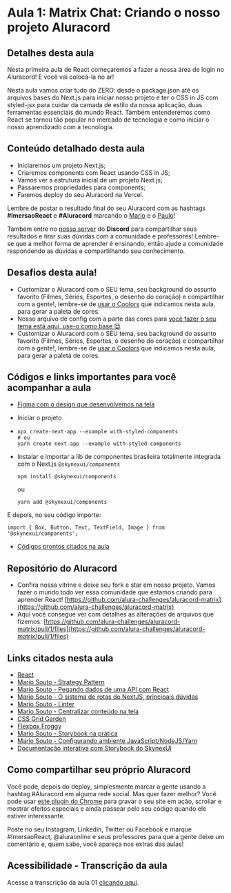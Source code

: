 # Aula 1: Matrix Chat: Criando o nosso projeto Aluracord

## Detalhes desta aula

Nesta primeira aula de React começaremos a fazer a nossa área de login no Aluracord! E você vai colocá-la no ar!

Nesta aula vamos criar tudo do ZERO: desde o package.json até os arquivos bases do Next.js para iniciar nosso projeto e ter o CSS in JS com styled-jsx para cuidar da camada de estilo da nossa aplicação, duas ferramentas essenciais do mundo React. Também entenderemos como React se tornou tão popular no mercado de tecnologia e como iniciar o nosso aprendizado com a tecnologia.

## Conteúdo detalhado desta aula

- Iniciaremos um projeto Next.js;
- Criaremos components com React usando CSS in JS;
- Vamos ver a estrutura inicial de um projeto Next.js;
- Passaremos propriedades para components;
- Faremos deploy do seu Aluracord na Vercel.

Lembre de postar o resultado final do seu Aluracord com as hashtags **#ImersaoReact** e **#Aluracord** marcando o [Mario](https://twitter.com/omariosouto) e o [Paulo](https://twitter.com/paulo_caelum)!

Também entre no [nosso server](https://discord.gg/kbzA7rPFFu) do **Discord** para compartilhar seus resultados e tirar suas dúvidas com a comunidade e professores! Lembre-se que a melhor forma de aprender é ensinando, então ajude a comunidade respondendo as dúvidas e compartilhando seu conhecimento.

## Desafios desta aula!

- Customizar o Aluracord com o SEU tema, seu background do assunto favorito (Filmes, Séries, Esportes, o desenho do coração) e compartilhar com a gente!, lembre-se de [usar o Coolors](https://coolors.co/1be7ff-6eeb83-e4ff1a-ffb800-ff5714) que indicamos nesta aula, para gerar a paleta de cores.
- Nosso arquivo de config com a parte das cores para [você fazer o seu tema está aqui, use-o como base 😍](https://gist.githubusercontent.com/omariosouto/983909257ff37d47c6bc31dd286f6caa/raw/908fc2a625ea0a673cdc62be62b436064ca63abc/config.json)
- Customizar o Aluracord com o SEU tema, seu background do assunto favorito (Filmes, Séries, Esportes, o desenho do coração) e compartilhar com a gente!, lembre-se de [usar o Coolors](https://coolors.co/1be7ff-6eeb83-e4ff1a-ffb800-ff5714) que indicamos nesta aula, para gerar a paleta de cores.

## Códigos e links importantes para você acompanhar a aula

- [Figma com o design que desenvolvemos na tela](https://www.figma.com/file/X5kVg1hNCajiV73ah7iyPz/Imers%C3%A3o-React---Aluracord---Matrix?node-id=0%3A1)
- Iniciar o projeto

- ```
  npx create-next-app --example with-styled-components
  # ou
  yarn create next-app --example with-styled-components
  ```
- Instalar e importar a lib de componentes brasileira totalmente integrada com o Next.js `@skynexui/components`

  ```
  npm install @skynexui/components
  ```

  ou

  ```
  yarn add @skynexui/components
  ```

E depois, no seu código importe:

```
import { Box, Button, Text, TextField, Image } from '@skynexui/components';
```

- [Códigos prontos citados na aula](https://gist.github.com/omariosouto/983909257ff37d47c6bc31dd286f6caa)

## Repositório do Aluracord

- Confira nossa vitrine e deixe seu fork e star em nosso projeto. Vamos fazer o mundo todo ver essa comunidade que estamos criando para aprender React! [https://github.com/alura-challenges/aluracord-matrix](https://github.com/alura-challenges/aluracord-matrix)
- Aqui você consegue ver com detalhes as alterações de arquivos que fizemos: [https://github.com/alura-challenges/aluracord-matrix/pull/1/files](https://github.com/alura-challenges/aluracord-matrix/pull/1/files)

## Links citados nesta aula

- [React](https://pt-br.reactjs.org/docs/create-a-new-react-app.html#recommended-toolchains)
- [Mario Souto - Strategy Pattern](https://www.youtube.com/watch?v=S-jqd6WZ7M0)
- [Mario Souto - Pegando dados de uma API com React](https://www.youtube.com/watch?v=85vJXFpXLQw)
- [Mario Souto - O sistema de rotas do NextJS, principais dúvidas](https://www.youtube.com/watch?v=-kVnp3fg-v4)
- [Mario Souto - Linter](https://www.youtube.com/watch?v=yMRSDdifGW8)
- [Mario Souto - Centralizar conteúdo na tela](https://www.youtube.com/watch?v=Cu-HP-gvggg)
- [CSS Grid Garden](https://cssgridgarden.com/)
- [Flexbox Froggy](https://flexboxfroggy.com)
- [Mario Souto - Storybook na prática](https://www.youtube.com/watch?v=R41_Qedrzik&t=7s)
- [Mario Souto - Configurando ambiente JavaScript/NodeJS/Yarn](https://www.youtube.com/watch?v=GIz71YGzwP4)
- [Documentação interativa com Storybook do SkynexUI](https://storybook.skynexui.dev/?path=/story/components-box--box-component)

## Como compartilhar seu próprio Aluracord

Você pode, depois do deploy, simplesmente marcar a gente usando a hashtag #Aluracord em alguma rede social. Mas quer fazer melhor? Você pode usar [este plugin do Chrome](https://chrome.google.com/webstore/detail/screencastify-screen-vide/mmeijimgabbpbgpdklnllpncmdofkcpn) para gravar o seu site em ação, scrollar e mostrar efeitos especiais e ainda passear pelo seu código quando ele estiver interessante.

Poste no seu Instagram, Linkedin, Twitter ou Facebook e marque #ImersaoReact, @aluraonline e seus professores para que a gente deixe um comentário e, quem sabe, você apareça nos extras das aulas!

## Acessibilidade - Transcrição da aula

Acesse a transcrição da aula 01 [clicando aqui](https://github.com/neforodrigo/imersao_react_2022/blob/main/imersao_react_aula01.md).
